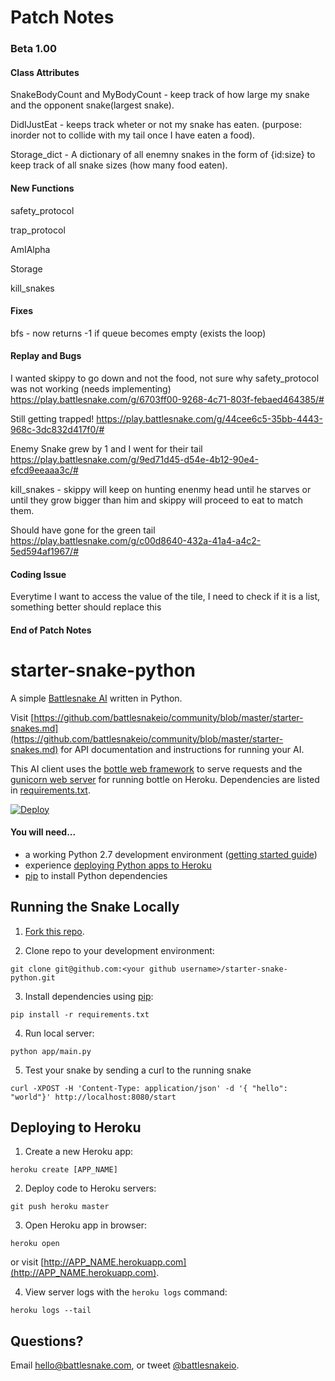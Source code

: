 # Patch Notes 

### Beta 1.00

#### Class Attributes

SnakeBodyCount and MyBodyCount - keep track of how large my snake and the opponent snake(largest snake).

DidIJustEat - keeps track wheter or not my snake has eaten. (purpose: inorder not to collide with my tail once I have eaten a food). 

Storage_dict - A dictionary of all enemny snakes in the form of {id:size} to keep track of all snake sizes (how many food eaten).

#### New Functions

safety_protocol

trap_protocol

AmIAlpha

Storage

kill_snakes


#### Fixes

bfs - now returns -1 if queue becomes empty (exists the loop)


#### Replay and Bugs


I wanted skippy to go down and not the food, not sure why safety_protocol was not working (needs implementing)
https://play.battlesnake.com/g/6703ff00-9268-4c71-803f-febaed464385/#

Still getting trapped!
https://play.battlesnake.com/g/44cee6c5-35bb-4443-968c-3dc832d417f0/#

Enemy Snake grew by 1 and I went for their tail
https://play.battlesnake.com/g/9ed71d45-d54e-4b12-90e4-efcd9eeaaa3c/#

kill_snakes - skippy will keep on hunting enenmy head until he starves or until they grow bigger than him 
and skippy will proceed to eat to match them. 

Should have gone for the green tail
https://play.battlesnake.com/g/c00d8640-432a-41a4-a4c2-5ed594af1967/#

#### Coding Issue

Everytime I want to access the value of the tile, I need to check if it is a list, something better should replace this

#### End of Patch Notes


# starter-snake-python

A simple [Battlesnake AI](http://battlesnake.io) written in Python. 

Visit [https://github.com/battlesnakeio/community/blob/master/starter-snakes.md](https://github.com/battlesnakeio/community/blob/master/starter-snakes.md) for API documentation and instructions for running your AI.

This AI client uses the [bottle web framework](http://bottlepy.org/docs/dev/index.html) to serve requests and the [gunicorn web server](http://gunicorn.org/) for running bottle on Heroku. Dependencies are listed in [requirements.txt](requirements.txt).

[![Deploy](https://www.herokucdn.com/deploy/button.png)](https://heroku.com/deploy)

#### You will need...

* a working Python 2.7 development environment ([getting started guide](http://hackercodex.com/guide/python-development-environment-on-mac-osx/))
* experience [deploying Python apps to Heroku](https://devcenter.heroku.com/articles/getting-started-with-python#introduction)
* [pip](https://pip.pypa.io/en/latest/installing.html) to install Python dependencies

## Running the Snake Locally

1) [Fork this repo](https://github.com/battlesnakeio/starter-snake-python/fork).

2) Clone repo to your development environment:
```
git clone git@github.com:<your github username>/starter-snake-python.git
```

3) Install dependencies using [pip](https://pip.pypa.io/en/latest/installing.html):
```
pip install -r requirements.txt
```

4) Run local server:
```
python app/main.py
```

5) Test your snake by sending a curl to the running snake
```
curl -XPOST -H 'Content-Type: application/json' -d '{ "hello": "world"}' http://localhost:8080/start
```

## Deploying to Heroku

1) Create a new Heroku app:
```
heroku create [APP_NAME]
```

2) Deploy code to Heroku servers:
```
git push heroku master
```

3) Open Heroku app in browser:
```
heroku open
```
or visit [http://APP_NAME.herokuapp.com](http://APP_NAME.herokuapp.com).

4) View server logs with the `heroku logs` command:
```
heroku logs --tail
```

## Questions?

Email [hello@battlesnake.com](mailto:hello@battlesnake.com), or tweet [@battlesnakeio](http://twitter.com/battlesnakeio).
